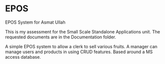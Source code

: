 # EPOS
EPOS System for Asmat Ullah

This is my assessment for the Small Scale Standalone Applications unit.
The requested documents are in the Documentation folder.

A simple EPOS system to allow a clerk to sell various fruits.
A manager can manage users and products in using CRUD features.
Based around a MS access database.
